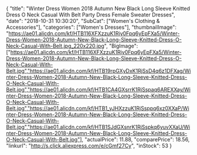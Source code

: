 {
	"title": "Winter Dress Women 2018 Autumn New Black Long Sleeve Knitted Dress O Neck Casual With Belt Party Dress Female Sweater Dresses",
	"date": "2018-10-31 10:30:20",
	"SubCat": ["Women's Clothing & Accessories"],
	"categories": ["Women's Dresses"],
	"thumbnailImage": "https://ae01.alicdn.com/kf/HTB116XFXzzuK1Rjy0Fpq6yEpFXa5/Winter-Dress-Women-2018-Autumn-New-Black-Long-Sleeve-Knitted-Dress-O-Neck-Casual-With-Belt.jpg_220x220.jpg",
	"BigImage": ["https://ae01.alicdn.com/kf/HTB116XFXzzuK1Rjy0Fpq6yEpFXa5/Winter-Dress-Women-2018-Autumn-New-Black-Long-Sleeve-Knitted-Dress-O-Neck-Casual-With-Belt.jpg","https://ae01.alicdn.com/kf/HTB19rpGXyDxK1RjSsD4q6z1DFXag/Winter-Dress-Women-2018-Autumn-New-Black-Long-Sleeve-Knitted-Dress-O-Neck-Casual-With-Belt.jpg","https://ae01.alicdn.com/kf/HTB1CA4GXsrrK1RjSspaq6AREXXay/Winter-Dress-Women-2018-Autumn-New-Black-Long-Sleeve-Knitted-Dress-O-Neck-Casual-With-Belt.jpg","https://ae01.alicdn.com/kf/HTB1_yJHXzzuK1RjSsppq6xz0XXaP/Winter-Dress-Women-2018-Autumn-New-Black-Long-Sleeve-Knitted-Dress-O-Neck-Casual-With-Belt.jpg","https://ae01.alicdn.com/kf/HTB1SJdGXsnrK1RjSspkq6yuvXXaU/Winter-Dress-Women-2018-Autumn-New-Black-Long-Sleeve-Knitted-Dress-O-Neck-Casual-With-Belt.jpg"],
	"actualPrice": 11.88,
	"comparePrice": 18.56,
	"linkurl": "http://s.click.aliexpress.com/e/cGmf27Cy",
	"inStock": 53
}
